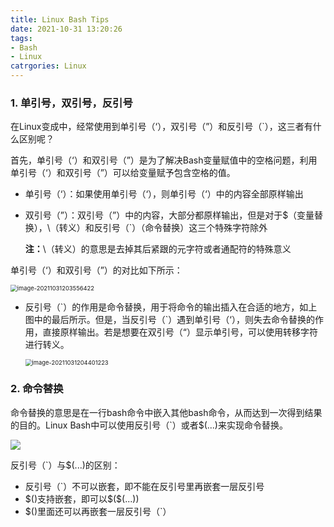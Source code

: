 ```yaml
---
title: Linux Bash Tips
date: 2021-10-31 13:20:26
tags:
- Bash
- Linux
catrgories: Linux
---
```


### 1. 单引号，双引号，反引号

在Linux变成中，经常使用到单引号（‘），双引号（”）和反引号（\`），这三者有什么区别呢？

首先，单引号（‘）和双引号（”）是为了解决Bash变量赋值中的空格问题，利用单引号（‘）和双引号（”）可以给变量赋予包含空格的值。

- 单引号（‘）：如果使用单引号（‘），则单引号（‘）中的内容全部原样输出

- 双引号（”）：双引号（”）中的内容，大部分都原样输出，但是对于$（变量替换），\（转义）和反引号（`）（命令替换）这三个特殊字符除外

  **注：**\（转义）的意思是去掉其后紧跟的元字符或者通配符的特殊意义

单引号（‘）和双引号（”）的对比如下所示：

<img src="https://jxliu-picbed.oss-cn-shanghai.aliyuncs.com/img/image-20211031203556422.png" alt="image-20211031203556422" style="zoom:67%;" />

- 反引号（\`）的作用是命令替换，用于将命令的输出插入在合适的地方，如上图中的最后所示。但是，当反引号（\`）遇到单引号（‘），则失去命令替换的作用，直接原样输出。若是想要在双引号（“）显示单引号，可以使用转移字符进行转义。

  <img src="https://jxliu-picbed.oss-cn-shanghai.aliyuncs.com/img/image-20211031204401223.png" alt="image-20211031204401223" style="zoom:67%;" />

### 2. 命令替换

命令替换的意思是在一行bash命令中嵌入其他bash命令，从而达到一次得到结果的目的。Linux Bash中可以使用反引号（`）或者$(...)来实现命令替换。

![](https://jxliu-picbed.oss-cn-shanghai.aliyuncs.com//img/20220212215824-2022-02-12.png)

反引号（`）与$(...)的区别：

- 反引号（`）不可以嵌套，即不能在反引号里再嵌套一层反引号
- \$\(\)支持嵌套，即可以\$\(\$\(...\)\)
- \$\(\)里面还可以再嵌套一层反引号（\`）
